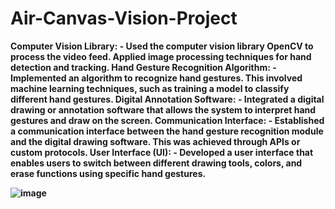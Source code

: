 # Air-Canvas-Vision-Project
<b>Computer Vision Library<b>:   - Used the computer vision library OpenCV to process the video feed. Applied image processing techniques for hand detection and tracking.
<b> Hand Gesture Recognition Algorithm<b>:   - Implemented an algorithm to recognize hand gestures. This involved machine learning techniques, such as training a model to classify different hand gestures.
<b>Digital Annotation Software<b>:   - Integrated a digital drawing or annotation software that allows the system to interpret hand gestures and draw on the screen.
<b>Communication Interface<b>:   - Established a communication interface between the hand gesture recognition module and the digital drawing software. This was achieved through APIs or custom protocols.
<b>User Interface (UI)<b>:   - Developed a user interface that enables users to switch between different drawing tools, colors, and erase functions using specific hand gestures.

![image](https://github.com/ravisinghal033/Air-Canvas-Vision-Project/assets/113414376/66e9e215-839a-4cb9-97a1-0962d8c779a5)
